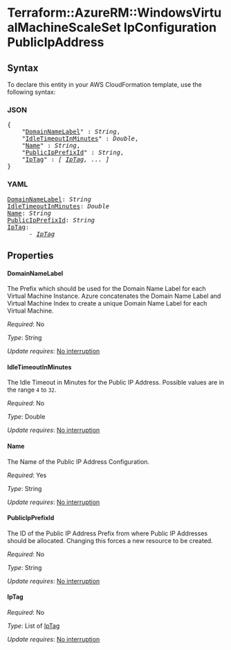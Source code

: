 # Terraform::AzureRM::WindowsVirtualMachineScaleSet IpConfiguration PublicIpAddress

## Syntax

To declare this entity in your AWS CloudFormation template, use the following syntax:

### JSON

<pre>
{
    "<a href="#domainnamelabel" title="DomainNameLabel">DomainNameLabel</a>" : <i>String</i>,
    "<a href="#idletimeoutinminutes" title="IdleTimeoutInMinutes">IdleTimeoutInMinutes</a>" : <i>Double</i>,
    "<a href="#name" title="Name">Name</a>" : <i>String</i>,
    "<a href="#publicipprefixid" title="PublicIpPrefixId">PublicIpPrefixId</a>" : <i>String</i>,
    "<a href="#iptag" title="IpTag">IpTag</a>" : <i>[ <a href="ipconfiguration-publicipaddress-iptag.md">IpTag</a>, ... ]</i>
}
</pre>

### YAML

<pre>
<a href="#domainnamelabel" title="DomainNameLabel">DomainNameLabel</a>: <i>String</i>
<a href="#idletimeoutinminutes" title="IdleTimeoutInMinutes">IdleTimeoutInMinutes</a>: <i>Double</i>
<a href="#name" title="Name">Name</a>: <i>String</i>
<a href="#publicipprefixid" title="PublicIpPrefixId">PublicIpPrefixId</a>: <i>String</i>
<a href="#iptag" title="IpTag">IpTag</a>: <i>
      - <a href="ipconfiguration-publicipaddress-iptag.md">IpTag</a></i>
</pre>

## Properties

#### DomainNameLabel

The Prefix which should be used for the Domain Name Label for each Virtual Machine Instance. Azure concatenates the Domain Name Label and Virtual Machine Index to create a unique Domain Name Label for each Virtual Machine.

_Required_: No

_Type_: String

_Update requires_: [No interruption](https://docs.aws.amazon.com/AWSCloudFormation/latest/UserGuide/using-cfn-updating-stacks-update-behaviors.html#update-no-interrupt)

#### IdleTimeoutInMinutes

The Idle Timeout in Minutes for the Public IP Address. Possible values are in the range `4` to `32`.

_Required_: No

_Type_: Double

_Update requires_: [No interruption](https://docs.aws.amazon.com/AWSCloudFormation/latest/UserGuide/using-cfn-updating-stacks-update-behaviors.html#update-no-interrupt)

#### Name

The Name of the Public IP Address Configuration.

_Required_: Yes

_Type_: String

_Update requires_: [No interruption](https://docs.aws.amazon.com/AWSCloudFormation/latest/UserGuide/using-cfn-updating-stacks-update-behaviors.html#update-no-interrupt)

#### PublicIpPrefixId

The ID of the Public IP Address Prefix from where Public IP Addresses should be allocated. Changing this forces a new resource to be created.

_Required_: No

_Type_: String

_Update requires_: [No interruption](https://docs.aws.amazon.com/AWSCloudFormation/latest/UserGuide/using-cfn-updating-stacks-update-behaviors.html#update-no-interrupt)

#### IpTag

_Required_: No

_Type_: List of <a href="ipconfiguration-publicipaddress-iptag.md">IpTag</a>

_Update requires_: [No interruption](https://docs.aws.amazon.com/AWSCloudFormation/latest/UserGuide/using-cfn-updating-stacks-update-behaviors.html#update-no-interrupt)

